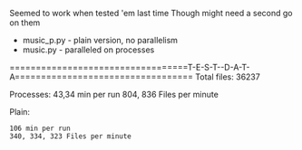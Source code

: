 Seemed to work when tested 'em last time
Though might need a second go on them

 - music_p.py - plain version, no parallelism
 - music.py   - paralleled on processes

==================================T-E-S-T--D-A-T-A==================================
Total files: 36237

Processes:
    43,34 min per run
    804, 836 Files per minute

Plain:

    106 min per run
    340, 334, 323 Files per minute
